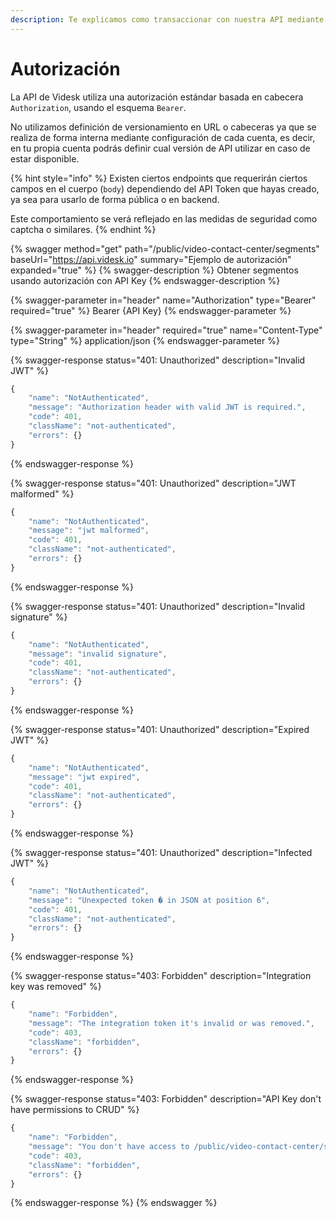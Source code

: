 ```yaml
---
description: Te explicamos como transaccionar con nuestra API mediante autorización.
---
```


# Autorización

La API de Videsk utiliza una autorización estándar basada en cabecera `Authorization`, usando el esquema `Bearer`.

No utilizamos definición de versionamiento en URL o cabeceras ya que se realiza de forma interna mediante configuración de cada cuenta, es decir, en tu propia cuenta podrás definir cual versión de API utilizar en caso de estar disponible.

{% hint style="info" %}
Existen ciertos endpoints que requerirán ciertos campos en el cuerpo (`body`) dependiendo del API Token que hayas creado, ya sea para usarlo de forma pública o en backend.

Este comportamiento se verá reflejado en las medidas de seguridad como captcha o similares.
{% endhint %}

{% swagger method="get" path="/public/video-contact-center/segments" baseUrl="https://api.videsk.io" summary="Ejemplo de autorización" expanded="true" %}
{% swagger-description %}
Obtener segmentos usando autorización con API Key
{% endswagger-description %}

{% swagger-parameter in="header" name="Authorization" type="Bearer" required="true" %}
Bearer {API Key}
{% endswagger-parameter %}

{% swagger-parameter in="header" required="true" name="Content-Type" type="String" %}
application/json
{% endswagger-parameter %}

{% swagger-response status="401: Unauthorized" description="Invalid JWT" %}
```javascript
{
	"name": "NotAuthenticated",
	"message": "Authorization header with valid JWT is required.",
	"code": 401,
	"className": "not-authenticated",
	"errors": {}
}
```
{% endswagger-response %}

{% swagger-response status="401: Unauthorized" description="JWT malformed" %}
```javascript
{
	"name": "NotAuthenticated",
	"message": "jwt malformed",
	"code": 401,
	"className": "not-authenticated",
	"errors": {}
}
```
{% endswagger-response %}

{% swagger-response status="401: Unauthorized" description="Invalid signature" %}
```javascript
{
	"name": "NotAuthenticated",
	"message": "invalid signature",
	"code": 401,
	"className": "not-authenticated",
	"errors": {}
}
```
{% endswagger-response %}

{% swagger-response status="401: Unauthorized" description="Expired JWT" %}
```javascript
{
	"name": "NotAuthenticated",
	"message": "jwt expired",
	"code": 401,
	"className": "not-authenticated",
	"errors": {}
}
```
{% endswagger-response %}

{% swagger-response status="401: Unauthorized" description="Infected JWT" %}
```javascript
{
	"name": "NotAuthenticated",
	"message": "Unexpected token � in JSON at position 6",
	"code": 401,
	"className": "not-authenticated",
	"errors": {}
}
```
{% endswagger-response %}

{% swagger-response status="403: Forbidden" description="Integration key was removed" %}
```javascript
{
	"name": "Forbidden",
	"message": "The integration token it's invalid or was removed.",
	"code": 403,
	"className": "forbidden",
	"errors": {}
}
```
{% endswagger-response %}

{% swagger-response status="403: Forbidden" description="API Key don't have permissions to CRUD" %}
```javascript
{
	"name": "Forbidden",
	"message": "You don't have access to /public/video-contact-center/segments. Please contact to your administrator.",
	"code": 403,
	"className": "forbidden",
	"errors": {}
}
```
{% endswagger-response %}
{% endswagger %}
